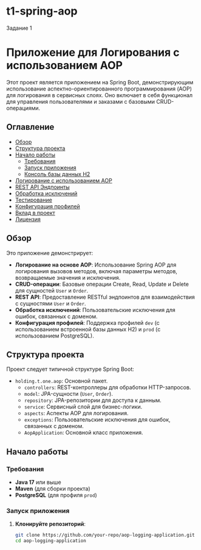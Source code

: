 # t1-spring-aop
Задание 1


# Приложение для Логирования с использованием AOP

Этот проект является приложением на Spring Boot, демонстрирующим использование аспектно-ориентированного программирования (AOP) для логирования в сервисных слоях. Оно включает в себя функционал для управления пользователями и заказами с базовыми CRUD-операциями.

## Оглавление
- [Обзор](#обзор)
- [Структура проекта](#структура-проекта)
- [Начало работы](#начало-работы)
  - [Требования](#требования)
  - [Запуск приложения](#запуск-приложения)
  - [Консоль базы данных H2](#консоль-базы-данных-h2)
- [Логирование с использованием AOP](#логирование-с-использованием-aop)
- [REST API Эндпоинты](#rest-api-эндпоинты)
- [Обработка исключений](#обработка-исключений)
- [Тестирование](#тестирование)
- [Конфигурация профилей](#конфигурация-профилей)
- [Вклад в проект](#вклад-в-проект)
- [Лицензия](#лицензия)

## Обзор

Это приложение демонстрирует:
- **Логирование на основе AOP**: Использование Spring AOP для логирования вызовов методов, включая параметры методов, возвращаемые значения и исключения.
- **CRUD-операции**: Базовые операции Create, Read, Update и Delete для сущностей `User` и `Order`.
- **REST API**: Предоставление RESTful эндпоинтов для взаимодействия с сущностями `User` и `Order`.
- **Обработка исключений**: Пользовательские исключения для ошибок, связанных с доменом.
- **Конфигурация профилей**: Поддержка профилей `dev` (с использованием встроенной базы данных H2) и `prod` (с использованием PostgreSQL).

## Структура проекта

Проект следует типичной структуре Spring Boot:

- `holding.t.one.aop`: Основной пакет.
  - `controllers`: REST-контроллеры для обработки HTTP-запросов.
  - `model`: JPA-сущности (`User`, `Order`).
  - `repository`: JPA-репозитории для доступа к данным.
  - `service`: Сервисный слой для бизнес-логики.
  - `aspects`: Аспекты AOP для логирования.
  - `exceptions`: Пользовательские исключения для ошибок, связанных с доменом.
  - `AopApplication`: Основной класс приложения.

## Начало работы

### Требования

- **Java 17** или выше
- **Maven** (для сборки проекта)
- **PostgreSQL** (для профиля `prod`)

### Запуск приложения

1. **Клонируйте репозиторий**:
   ```bash
   git clone https://github.com/your-repo/aop-logging-application.git
   cd aop-logging-application


